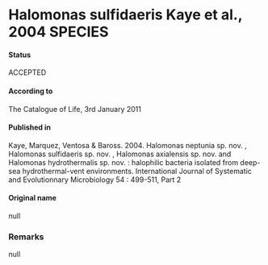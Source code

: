 Halomonas sulfidaeris Kaye et al., 2004 SPECIES
=======

#### Status
ACCEPTED

#### According to
The Catalogue of Life, 3rd January 2011

#### Published in
Kaye, Marquez, Ventosa & Baross. 2004. Halomonas neptunia sp. nov. , Halomonas sulfidaeris sp. nov. , Halomonas axialensis sp. nov. and Halomonas hydrothermalis sp. nov. : halophilic bacteria isolated from deep-sea hydrothermal-vent environments. International Journal of Systematic and Evolutionnary Microbiology 54 : 499-511, Part 2 

#### Original name
null

### Remarks
null